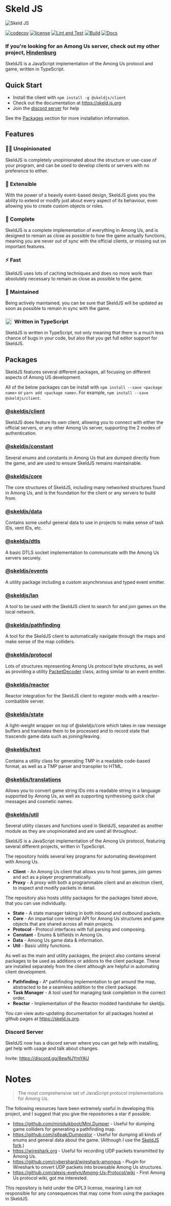 # Skeld JS

![Skeld JS](https://raw.githubusercontent.com/SkeldJS/SkeldJS/master/asset/SkeldJSMain.png "Skeld JS")

[![codecov](https://codecov.io/gh/SkeldJS/SkeldJS/branch/master/graph/badge.svg?token=UHMXQNX805)](https://codecov.io/gh/SkeldJS/SkeldJS)
[![license](https://img.shields.io/github/license/SkeldJS/SkeldJS)](https://github.com/skeldjs/SkeldJS)
[![Lint and Test](https://github.com/skeldjs/SkeldJS/workflows/Lint%20&%20Test/badge.svg)](https://github.com/SkeldJS/SkeldJS/actions?query=workflow%3A%22Lint+%26+Test%22)
[![Build](https://github.com/skeldjs/SkeldJS/workflows/Build/badge.svg)](https://github.com/SkeldJS/SkeldJS/actions?query=workflow%3A%22Build%22)
[![Docs](https://github.com/skeldjs/SkeldJS/workflows/Docs/badge.svg)](https://skeld.js.org)

### If you're looking for an Among Us server, check out my other project, [Hindenburg](https://github.com/skeldjs/Hindenburg)

SkeldJS is a JavaScript implementation of the Among Us protocol and game, written in TypeScript.

## Quick Start
* Install the client with `npm install -g @skeldjs/client`
* Check out the documentation at https://skeld.js.org
* Join the [discord server](https://discord.gg/8ewNJYmYAU) for help

See the [Packages](#packages) section for more installation information.

## Features
### 🕵️‍♀️ Unopinionated
SkeldJS is completely unopinionated about the structure or use-case of your program, and can be used to develop clients or servers with no preference to either.

### 🔌 Extensible
With the power of a heavily event-based design, SkeldJS gives you the ability to extend or modify just about every aspect of its behaviour, even allowing you to create custom objects or roles.

### 🧩 Complete
SkeldJS is a complete implementation of everything in Among Us, and is designed to remain as close as possible to how the game actually functions, meaning you are never out of sync with the official clients, or missing out on important features.

### ⚡ Fast
SkeldJS uses lots of caching techniques and does no more work than absolutely necessary to remain as close as possible to the game.

### 🚧 Maintained
Being actively maintained, you can be sure that SkeldJS will be updated as soon as possible to remain in sync with the game.

### <div style="display: flex; align-items: center;"><img style="margin-right: 8px" src="https://user-images.githubusercontent.com/60631511/142680560-76aad99f-5f6c-4ee1-8399-42d8f63fe31a.png" width=20> Written in TypeScript
SkeldJS is written in TypeScript, not only meaning that there is a much less chance of bugs in your code, but also that you get full editor support for SkeldJS.

## Packages
SkeldJS features several different packages, all focusing on different aspects of Among US development.

All of the below packages can be install with `npm install --save <package name>` or `yarn add <package name>`. For example, `npm install --save @skeldjs/client`.

### [@skeldjs/client](https://skeld.js.org/modules/client.html)
SkeldJS does feature its own client, allowing you to connect with either the official servers, or any other Among Us server, supporting the 2 modes of authentication.

### [@skeldjs/constant](https://skeld.js.org/modules/constant.html)
Several enums and constants in Among Us that are dumped directly from the game, and are used to ensure SkeldJS remains maintainable.

### [@skeldjs/core](https://skeld.js.org/modules/core.html)
The core structures of SkeldJS, including many networked structures found in Among Us, and is the foundation for the client or any servers to build from.

### [@skeldjs/data](https://skeld.js.org/modules/data.html)
Contains some useful general data to use in projects to make sense of task IDs, vent IDs, etc.

### [@skeldjs/dtls](https://skeld.js.org/modules/dtls.html)
A basic DTLS socket implementation to communicate with the Among Us servers securely.

### [@skeldjs/events](https://skeld.js.org/modules/events)
A utility package including a custom asynchronous and typed event emitter.

### [@skeldjs/lan](https://skeld.js.org/modules/lan.html)
A tool to be used with the SkeldJS client to search for and join games on the local network.

### [@skeldjs/pathfinding](https://skeld.js.org/modules/pathfinding.html)
A tool for the SkeldJS client to automatically navigate through the maps and make sense of the map colliders.

### [@skeldjs/protocol](https://skeld.js.org/modules/protocol.html)
Lots of structures representing Among Us protocol byte structures, as well as providing a utility [PacketDecoder](https://skeld.js.org/classes/protocol.PacketDecoder.html) class, acting similar to an event emitter.

### [@skeldjs/reactor](https://skeld.js.org/modules/reactor.html)
Reactor integration for the SkeldJS client to register mods with a reactor-combatible server.

### [@skeldjs/state](https://skeld.js.org/modules/state.html)
A light-weight wrapper on top of @skeldjs/core which takes in raw message buffers and translates them to be processed and to record state that trascends game data such as joining/leaving.

### [@skeldjs/text](https://skeld.js.org/modules/text.html)
Contains a utility class for generating TMP in a readable code-based format, as well as a TMP parser and transpiler to HTML.

### [@skeldjs/translations](https://skeld.js.org/modules/translations.html)
Allows you to convert game string IDs into a readable string in a language supported by Among Us, as well as supporting synthesising quick chat messages and cosmetic names.

### [@skeldjs/util](https://skeld.js.org/modules/util.html)
Several utility classes and functions used in SkeldJS, separated as another module as they are unopinionated and are used all throughout.


SkeldJS is a JavaScript implementation of the Among Us protocol, featuring several different projects, written in TypeScript.

The repository holds several key programs for automating development with Among Us.
* **Client** - An Among Us client that allows you to host games, join games and act as a player programmatically.
* **Proxy** - A proxy with both a programmable client and an electron client, to inspect and modify packets in detail.

The repository also hosts utility packages for the packages listed above, that you can use individually.
* **State** - A state manager taking in both inbound and outbound packets.
* **Core** - An impartial core internal API for Among Us structures and game objects that are shared across all main projects.
* **Protocol** - Protocol interfaces with full parsing and composing.
* **Constant** - Enums & bitfields in Among Us.
* **Data** - Among Us game data & information.
* **Util** - Basic utility functions.

As well as the main and utility packages, the project also contains several packages to be used as additions or addons to the client package. These are installed separately from the client although are helpful in automating client development.
* **Pathfinding** - A* pathfinding implementation to get around the map, abstracted to be a seamless addition to the client package.
* **Task Manager** - A tool used for managing task completion in the correct order.
* **Reactor** - Implementation of the Reactor modded handshake for skeldjs.

You can view auto-updating documentation for all packages hosted at github pages at https://skeld.js.org.

### Discord Server
SkeldJS now has a discord server where you can get help with installing, get help
with usage and talk about changes.

Invite: https://discord.gg/8ewNJYmYAU

# Notes
> The most comprehensive set of JavaScript protocol implementations for Among Us.

The following resources have been extremely useful in developing this project, and I suggest that you give the repositories a star if possible.

* https://github.com/miniduikboot/Mini.Dumper - Useful for dumping game colliders for generating a pathfinding map.
* https://github.com/js6pak/Dumpostor - Useful for dumping all kinds of enums and general data about the game. (Although I use the [SkeldJS fork](https://github.com/skeldjs/Dumpostor).)
* https://wireshark.org - Useful for recording UDP packets transmitted by Among Us.
* https://github.com/cybershard/wireshark-amongus - Plugin for Wireshark to onvert UDP packets into browsable Among Us structures.
* https://github.com/alexis-evelyn/Among-Us-Protocol/wiki - First Among Us protocol wiki, got me interested.

This repository is held under the GPL3 license, meaning I am not responsible for any consequences that may come from using the packages in SkeldJS.
